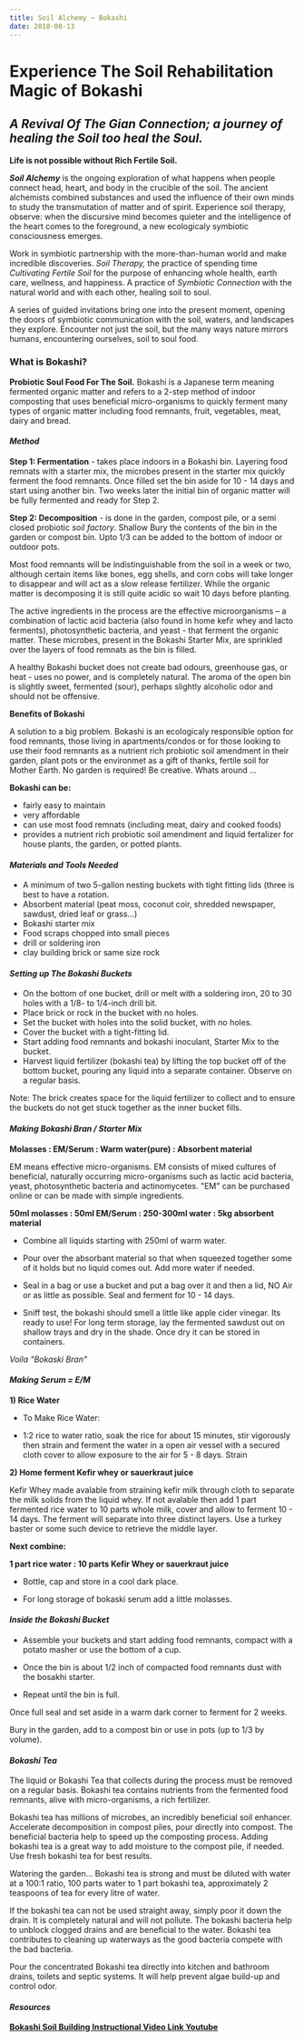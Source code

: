 ```yaml
---
title: Soil Alchemy ~ Bokashi
date: 2018-08-13
---
```


# Experience The Soil Rehabilitation Magic of Bokashi

## *A Revival Of The Gian Connection; a journey of healing the Soil too heal the Soul.*

**Life is not possible without Rich Fertile Soil.**

***Soil Alchemy*** is the ongoing exploration of what happens when people connect head, heart, and body in the crucible of the soil. The ancient alchemists combined substances and used the influence of their own minds to study the transmutation of matter and of spirit. Experience soil therapy, observe: when the discursive mind becomes quieter and the intelligence of the heart comes to the foreground, a new ecologicaly symbiotic consciousness emerges.

Work in symbiotic partnership with the more-than-human world and make incredible discoveries. *Soil Therapy,* the practice of spending time *Cultivating Fertile Soil* for the purpose of enhancing whole health, earth care, wellness, and happiness. A practice of *Symbiotic Connection* with the natural world and with each other, healing soil to soul.

A series of guided invitations bring one into the present moment, opening the doors of symbiotic communication with the soil, waters, and landscapes they explore. Encounter not just the soil, but the many ways nature mirrors humans, encountering ourselves, soil to soul food.

### **What is Bokashi?**

**Probiotic Soul Food For The Soil.**
Bokashi is a Japanese term meaning fermented organic matter and refers to a 2-step method of indoor composting that uses beneficial micro-organisms to quickly ferment many types of organic matter including food remnants, fruit, vegetables, meat, dairy and bread.

#### *Method*

**Step 1: Fermentation** - takes place indoors in a Bokashi bin.
Layering food remnats with a starter mix, the microbes present in the starter mix quickly ferment the food remnants. Once filled set the bin aside for 10 - 14 days and start using another bin. Two weeks later the initial bin of organic matter will be fully fermented and ready for Step 2.

**Step 2: Decomposition** - is done in the garden, compost pile, or a semi closed probiotic *soil factory*. Shallow Bury the contents of the bin in the garden or compost bin. Upto 1/3 can be added to the bottom of indoor or outdoor pots.

Most food remnants will be indistinguishable from the soil in a week or two, although certain items like bones, egg shells, and corn cobs will take longer to disappear and will act as a slow release fertilizer. While the organic matter is decomposing it is still quite acidic so wait 10 days before planting.

The active ingredients in the process are the effective microorganisms – a combination of lactic acid bacteria (also found in home kefir whey and lacto ferments), photosynthetic bacteria, and yeast - that ferment the organic matter. These microbes, present in the Bokashi Starter Mix, are sprinkled over the layers of food remnats as the bin is filled.

A healthy Bokashi bucket does not create bad odours, greenhouse gas, or heat - uses no power, and is completely natural. The aroma of the open bin is slightly sweet, fermented (sour), perhaps slightly alcoholic odor and should not be offensive.

**Benefits of Bokashi**

A solution to a big problem.
Bokashi is an ecologicaly responsible option for food remnants, those living in apartments/condos or for those looking to use their food remnants as a nutrient rich probiotic soil amendment in their garden, plant pots or the environmet as a gift of thanks, fertile soil for Mother Earth. No garden is required! Be creative. Whats around ...

**Bokashi can be:**

- fairly easy to maintain
- very affordable
- can use most food remnats (including meat, dairy and cooked foods)
- provides a nutrient rich probiotic soil amendment and liquid fertalizer for  house plants, the garden, or potted plants.

#### *Materials and Tools Needed*

- A minimum of two 5-gallon nesting buckets with tight fitting lids (three is best to have a rotation.
- Absorbent material (peat moss, coconut coir, shredded newspaper, sawdust, dried leaf or grass...)
- Bokashi starter mix
- Food scraps chopped into small pieces
- drill or soldering iron
- clay building brick or same size rock

#### *Setting up The Bokashi Buckets*

- On the bottom of one bucket, drill or melt with a soldering iron, 20 to 30 holes with a 1/8- to 1/4-inch drill bit.
- Place brick or rock in the bucket with no holes.
- Set the bucket with holes into the solid bucket, with no holes.
- Cover the bucket with a tight-fitting lid.
- Start adding food remnants and bokashi inoculant, Starter Mix to the bucket.
- Harvest liquid fertilizer (bokashi tea) by lifting the top bucket off of the bottom bucket, pouring any liquid into a separate container. Observe on a regular basis.

Note: The brick creates space for the liquid fertilizer to collect and to ensure the buckets do not get stuck together as the inner bucket fills. 

#### *Making Bokashi Bran / Starter Mix*

**Molasses : EM/Serum : Warm water(pure) : Absorbent material**

EM means effective micro-organisms. EM consists of mixed cultures of
beneficial, naturally occurring micro-organisms such as lactic acid
bacteria, yeast, photosynthetic bacteria and actinomycetes. "EM" can be purchased online or can be made with simple ingredients.

**50ml molasses : 50ml EM/Serum : 250-300ml water : 5kg absorbent material**

- Combine all liquids starting with 250ml of warm water.

- Pour over the absorbant material so that when squeezed together some of it holds but no liquid comes out. Add more water if needed.

- Seal in a bag or use a bucket and put a bag over it and then a lid, NO Air or as little as possible. Seal and ferment for 10 - 14 days.

- Sniff test, the bokashi should smell a little like apple cider vinegar. Its ready to use! For long term storage, lay the fermented sawdust out on shallow trays and dry in the shade. Once dry it can be stored in containers.

*Voila "Bokaski Bran"*

#### *Making Serum = E/M*

**1) Rice Water**

- To Make Rice Water:

- 1:2 rice to water ratio, soak the rice for about 15 minutes, stir vigorously then strain and ferment the water in a open air vessel with a secured cloth cover to allow exposure to the air for 5 - 8 days. Strain

**2) Home ferment Kefir whey or sauerkraut juice**

Kefir Whey made avalable from straining kefir milk through cloth to separate the milk solids from the liquid whey. If not avalable then add 1 part fermented rice water to 10 parts whole milk, cover and allow to ferment 10 - 14 days. The ferment will separate into three distinct layers. Use a turkey baster or some such device to retrieve the middle layer.

**Next combine:**

**1 part rice water : 10 parts Kefir Whey or sauerkraut juice**

- Bottle, cap and store in a cool dark place.

- For long storage of bokaski serum add a little molasses.

#### *Inside the Bokashi Bucket*

- Assemble your buckets and start adding food remnants, compact with a potato masher or use the bottom of a cup.

- Once the bin is about 1/2 inch of compacted food remnants dust with the bosakhi starter.

- Repeat until the bin is full.

Once full seal and set aside in a warm dark corner to ferment for 2 weeks.

Bury in the garden, add to a compost bin or use in pots (up to 1/3 by volume).

#### *Bokashi Tea*

The liquid or Bokashi Tea that collects during the process must be removed on a regular basis. Bokashi tea contains nutrients from the fermented food remnants, alive with micro-organisms, a rich fertilizer.

Bokashi tea has millions of microbes, an incredibly beneficial soil enhancer. Accelerate decomposition in compost piles, pour directly into compost. The beneficial bacteria help to speed up the composting process. Adding bokashi tea is a great way to add moisture to the compost pile, if needed. Use fresh bokashi tea for best results.

Watering the garden... Bokashi tea is strong and must be diluted with water at a 100:1 ratio, 100 parts water to 1 part bokashi tea, approximately 2 teaspoons of tea for every litre of water.

If the bokashi tea can not be used straight away, simply poor it down the drain. It is completely natural and will not pollute. The bokashi bacteria  help to unblock clogged drains and are beneficial to the water. Bokashi tea contributes to cleaning up waterways as the good bacteria compete with the bad bacteria.

Pour the concentrated Bokashi tea directly into kitchen and bathroom drains, toilets and septic systems. It will help prevent algae build-up and control odor.

#### *Resources*
[**Bokashi Soil Building Instructional Video Link Youtube**](https://youtu.be/6fonPhtzfSc)


 
